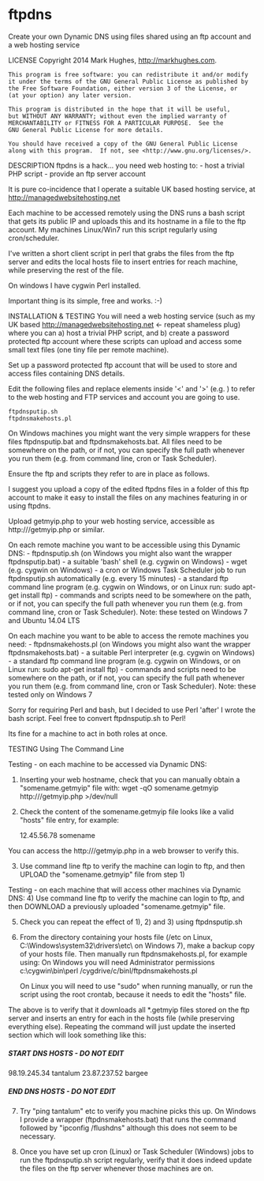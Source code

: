 ftpdns
======

Create your own Dynamic DNS using files shared using an ftp account and a web hosting service

LICENSE
    Copyright 2014 Mark Hughes, http://markhughes.com.

    This program is free software: you can redistribute it and/or modify
    it under the terms of the GNU General Public License as published by
    the Free Software Foundation, either version 3 of the License, or
    (at your option) any later version.

    This program is distributed in the hope that it will be useful,
    but WITHOUT ANY WARRANTY; without even the implied warranty of
    MERCHANTABILITY or FITNESS FOR A PARTICULAR PURPOSE.  See the
    GNU General Public License for more details.

    You should have received a copy of the GNU General Public License
    along with this program.  If not, see <http://www.gnu.org/licenses/>.

DESCRIPTION
ftpdns is a hack... you need web hosting to: 
	- host a trivial PHP script 
	- provide an ftp server account

It is pure co-incidence that I operate a suitable UK based hosting service,
at http://managedwebsitehosting.net

Each machine to be accessed remotely using the DNS runs a bash script that 
gets its public IP and uploads this and its hostname in a file to the ftp 
account. My machines Linux/Win7 run this script regularly using cron/scheduler.

I've written a short client script in perl that grabs the files from the ftp 
server and edits the local hosts file to insert entries for reach machine, 
while preserving the rest of the file.

On windows I have cygwin Perl installed.

Important thing is its simple, free and works. :-)

INSTALLATION & TESTING
You will need a web hosting service (such as my UK based 
http://managedwebsitehosting.net <- repeat shameless plug) where you 
can a) host a trivial PHP script, and b) create a password protected 
ftp account where these scripts can upload and access some small 
text files (one tiny file per remote machine).

Set up a password protected ftp account that will be used to store 
and access files containing DNS details. 

Edit the following files and replace elements inside '<' and '>' 
(e.g. <webhostdomain>) to refer to the web hosting and FTP 
services and account you are going to use.

	ftpdnsputip.sh
	ftpdnsmakehosts.pl	
	
On Windows machines you might want the very simple wrappers for these
files ftpdnsputip.bat and ftpdnsmakehosts.bat. All files need to be
somewhere on the path, or if not, you can specify the full path 
whenever you run them (e.g. from command line, cron or Task Scheduler).

Ensure the ftp and scripts they refer to are in place as follows.

I suggest you upload a copy of the edited ftpdns files in a folder of 
this ftp account to make it easy to install the files on any machines 
featuring in or using ftpdns.

Upload getmyip.php to your web hosting service, accessible 
as http://<webhostdomain>/getmyip.php or similar.

On each remote machine you want to be accessible using this Dynamic DNS:
	- ftpdnsputip.sh (on Windows you might also want the wrapper ftpdnsputip.bat)
	- a suitable 'bash' shell (e.g. cygwin on Windows)
	- wget (e.g. cygwin on Windows)
	- a cron or Windows Task Scheduler job to run ftpdnsputip.sh automatically (e.g. every 15 minutes)
	- a standard ftp command line program (e.g. cygwin on Windows, or on Linux run: sudo apt-get install ftp)
	- commands and scripts need to be somewhere on the path, or if not, you can specify the full path 
	  whenever you run them (e.g. from command line, cron or Task Scheduler).
	Note: these tested on Windows 7 and Ubuntu 14.04 LTS

	
On each machine you want to be able to access the remote machines you need:
	- ftpdnsmakehosts.pl (on Windows you might also want the wrapper ftpdnsmakehosts.bat)
	- a suitable Perl interpreter (e.g. cygwin on Windows)
	- a standard ftp command line program (e.g. cygwin on Windows, 
	  or on Linux run: sudo apt-get install ftp)
	- commands and scripts need to be somewhere on the path, or if not, you can specify the full path 
	  whenever you run them (e.g. from command line, cron or Task Scheduler).
	Note: these tested only on Windows 7


Sorry for requiring Perl and bash, but I decided to use Perl 'after' 
I wrote the bash script. Feel free to convert ftpdnsputip.sh to Perl!

Its fine for a machine to act in both roles at once.

TESTING Using The Command Line

Testing - on each machine to be accessed via Dynamic DNS:
1) Inserting your web hostname, check that you can manually obtain 
a "somename.getmyip" file with:
	wget -qO somename.getmyip http://<webhostdomain>/getmyip.php >/dev/null

2) Check the content of the somename.getmyip file looks like a 
valid "hosts" file entry, for example:

	12.45.56.78	somename

You can access the http://<webhostdomain>/getmyip.php in a web browser 
to verify this.

3) Use command line ftp to verify the machine can login to ftp, and 
then UPLOAD the "somename.getmyip" file from step 1)

Testing - on each machine that will access other machines via Dynamic DNS:
4) Use command line ftp to verify the machine can login to ftp, and 
then DOWNLOAD a previously uploaded "somename.getmyip" file.

5) Check you can repeat the effect of 1), 2) and 3) using ftpdnsputip.sh

6) From the directory containing your hosts file (/etc on Linux, 
C:\Windows\system32\drivers\etc\ on Windows 7), make a backup copy of your
hosts file. Then manually run ftpdnsmakehosts.pl, for example using:
	On Windows you will need Administrator permissions
		c:\cygwin\bin\perl /cygdrive/c/binl/ftpdnsmakehosts.pl

	On Linux you will need to use "sudo" when running manually, or run the
	script using the root crontab, because it needs to edit the "hosts" file.
	
The above is to verify that it downloads all *.getmyip files stored on the 
ftp server and inserts an entry for each in the hosts file (while preserving 
everything else). Repeating the command will just update the inserted 
section which will look something like this:

##### START DNS HOSTS - DO NOT EDIT
98.19.245.34  tantalum
23.87.237.52  bargee

##### END   DNS HOSTS - DO NOT EDIT

7) Try "ping tantalum" etc to verify you machine picks this up. On Windows I
provide a wrapper (ftpdnsmakehosts.bat) that runs the command followed by
"ipconfig /flushdns" although this does not seem to be necessary.

8) Once you have set up cron (Linux) or Task Scheduler (Windows) jobs to 
run the ftpdnsputip.sh script regularly, verify that it does indeed update 
the files on the ftp server whenever those machines are on.
